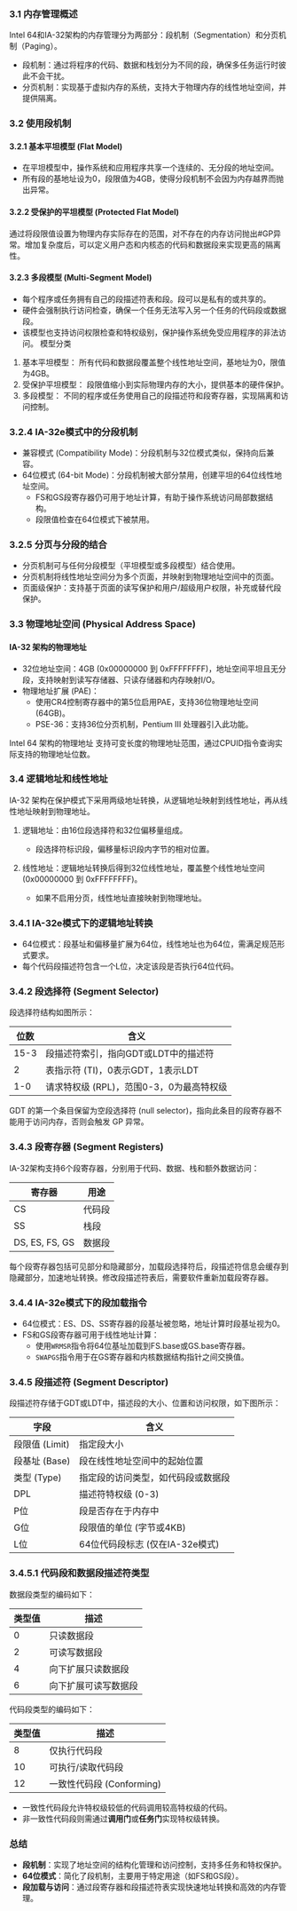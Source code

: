 ### 3.1 内存管理概述

Intel 64和IA-32架构的内存管理分为两部分：段机制（Segmentation）和分页机制（Paging）。

- 段机制：通过将程序的代码、数据和栈划分为不同的段，确保多任务运行时彼此不会干扰。
- 分页机制：实现基于虚拟内存的系统，支持大于物理内存的线性地址空间，并提供隔离。
### 3.2 使用段机制

#### 3.2.1 基本平坦模型 (Flat Model)
- 在平坦模型中，操作系统和应用程序共享一个连续的、无分段的地址空间。
- 所有段的基地址设为0，段限值为4GB，使得分段机制不会因为内存越界而抛出异常。
#### 3.2.2 受保护的平坦模型 (Protected Flat Model)
 通过将段限值设置为物理内存实际存在的范围，对不存在的内存访问抛出#GP异常。增加复杂度后，可以定义用户态和内核态的代码和数据段来实现更高的隔离性。
#### 3.2.3 多段模型 (Multi-Segment Model)

- 每个程序或任务拥有自己的段描述符表和段。段可以是私有的或共享的。
- 硬件会强制执行访问检查，确保一个任务无法写入另一个任务的代码段或数据段。
- 该模型也支持访问权限检查和特权级别，保护操作系统免受应用程序的非法访问。
模型分类
1. 基本平坦模型：
    所有代码和数据段覆盖整个线性地址空间，基地址为0，限值为4GB。
2. 受保护平坦模型：
    段限值缩小到实际物理内存的大小，提供基本的硬件保护。
3. 多段模型：
    不同的程序或任务使用自己的段描述符和段寄存器，实现隔离和访问控制。
### 3.2.4 IA-32e模式中的分段机制

- 兼容模式 (Compatibility Mode)：分段机制与32位模式类似，保持向后兼容。
- 64位模式 (64-bit Mode)：分段机制被大部分禁用，创建平坦的64位线性地址空间。
    - FS和GS段寄存器仍可用于地址计算，有助于操作系统访问局部数据结构。
    - 段限值检查在64位模式下被禁用。
### 3.2.5 分页与分段的结合

- 分页机制可与任何分段模型（平坦模型或多段模型）结合使用。
- 分页机制将线性地址空间分为多个页面，并映射到物理地址空间中的页面。
- 页面级保护：支持基于页面的读写保护和用户/超级用户权限，补充或替代段保护。
### 3.3 物理地址空间 (Physical Address Space)

#### IA-32 架构的物理地址

- 32位地址空间：4GB (0x00000000 到 0xFFFFFFFF)，地址空间平坦且无分段，支持映射到读写存储器、只读存储器和内存映射I/O。
- 物理地址扩展 (PAE)：
    - 使用CR4控制寄存器中的第5位启用PAE，支持36位物理地址空间 (64GB)。
    - PSE-36：支持36位分页机制，Pentium III 处理器引入此功能。

 Intel 64 架构的物理地址
支持可变长度的物理地址范围，通过CPUID指令查询实际支持的物理地址位数。
### 3.4 逻辑地址和线性地址

IA-32 架构在保护模式下采用两级地址转换，从逻辑地址映射到线性地址，再从线性地址映射到物理地址。

1. 逻辑地址：由16位段选择符和32位偏移量组成。
    
    - 段选择符标识段，偏移量标识段内字节的相对位置。
2. 线性地址：逻辑地址转换后得到32位线性地址，覆盖整个线性地址空间 (0x00000000 到 0xFFFFFFFF)。
    
    - 如果不启用分页，线性地址直接映射到物理地址。
### 3.4.1 IA-32e模式下的逻辑地址转换

- 64位模式：段基址和偏移量扩展为64位，线性地址也为64位，需满足规范形式要求。
- 每个代码段描述符包含一个L位，决定该段是否执行64位代码。
### 3.4.2 段选择符 (Segment Selector)

段选择符结构如图所示：

| 位数   | 含义                        |
| ---- | ------------------------- |
| 15-3 | 段描述符索引，指向GDT或LDT中的描述符     |
| 2    | 表指示符 (TI)，0表示GDT，1表示LDT   |
| 1-0  | 请求特权级 (RPL)，范围0-3，0为最高特权级 |

GDT 的第一个条目保留为空段选择符 (null selector)，指向此条目的段寄存器不能用于访问内存，否则会触发 GP 异常。
### 3.4.3 段寄存器 (Segment Registers)

IA-32架构支持6个段寄存器，分别用于代码、数据、栈和额外数据访问：

|寄存器|用途|
|---|---|
|CS|代码段|
|SS|栈段|
|DS, ES, FS, GS|数据段|
每个段寄存器包括可见部分和隐藏部分，加载段选择符后，段描述符信息会缓存到隐藏部分，加速地址转换。修改段描述符表后，需要软件重新加载段寄存器。
### 3.4.4 IA-32e模式下的段加载指令

- 64位模式：ES、DS、SS寄存器的段基址被忽略，地址计算时段基址视为0。
- FS和GS段寄存器可用于线性地址计算：
    - 使用`WRMSR`指令将64位基址加载到FS.base或GS.base寄存器。
    - `SWAPGS`指令用于在GS寄存器和内核数据结构指针之间交换值。
### 3.4.5 段描述符 (Segment Descriptor)

段描述符存储于GDT或LDT中，描述段的大小、位置和访问权限，如下图所示：

| 字段          | 含义                    |
| ----------- | --------------------- |
| 段限值 (Limit) | 指定段大小                 |
| 段基址 (Base)  | 段在线性地址空间中的起始位置        |
| 类型 (Type)   | 指定段的访问类型，如代码段或数据段     |
| DPL         | 描述符特权级 (0-3)          |
| P位          | 段是否存在于内存中             |
| G位          | 段限值的单位 (字节或4KB)       |
| L位          | 64位代码段标志 (仅在IA-32e模式) |

### 3.4.5.1 代码段和数据段描述符类型

数据段类型的编码如下：

| **类型值** | **描述**     |
| ------- | ---------- |
| 0       | 只读数据段      |
| 2       | 可读写数据段     |
| 4       | 向下扩展只读数据段  |
| 6       | 向下扩展可读写数据段 |

代码段类型的编码如下：

|**类型值**|**描述**|
|---|---|
|8|仅执行代码段|
|10|可执行/读取代码段|
|12|一致性代码段 (Conforming)|

- 一致性代码段允许特权级较低的代码调用较高特权级的代码。
- 非一致性代码段则需通过**调用门**或**任务门**实现特权级转换。
### 总结

- **段机制**：实现了地址空间的结构化管理和访问控制，支持多任务和特权保护。
- **64位模式**：简化了段机制，主要用于特定用途（如FS和GS段）。
- **段加载与访问**：通过段寄存器和段描述符表实现快速地址转换和高效的内存管理。